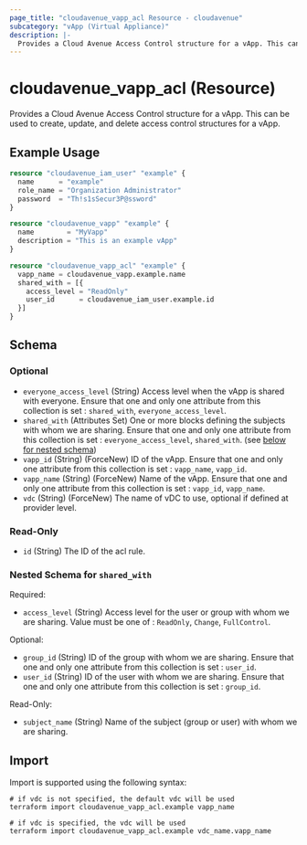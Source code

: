 ```yaml
---
page_title: "cloudavenue_vapp_acl Resource - cloudavenue"
subcategory: "vApp (Virtual Appliance)"
description: |-
  Provides a Cloud Avenue Access Control structure for a vApp. This can be used to create, update, and delete access control structures for a vApp.
---
```


# cloudavenue_vapp_acl (Resource)

Provides a Cloud Avenue Access Control structure for a vApp. This can be used to create, update, and delete access control structures for a vApp.

## Example Usage

```terraform
resource "cloudavenue_iam_user" "example" {
  name      = "example"
  role_name = "Organization Administrator"
  password  = "Th!s1sSecur3P@ssword"
}

resource "cloudavenue_vapp" "example" {
  name        = "MyVapp"
  description = "This is an example vApp"
}

resource "cloudavenue_vapp_acl" "example" {
  vapp_name = cloudavenue_vapp.example.name
  shared_with = [{
    access_level = "ReadOnly"
    user_id      = cloudavenue_iam_user.example.id
  }]
}
```

<!-- schema generated by tfplugindocs -->
## Schema

### Optional

- `everyone_access_level` (String) Access level when the vApp is shared with everyone. Ensure that one and only one attribute from this collection is set : `shared_with`, `everyone_access_level`.
- `shared_with` (Attributes Set) One or more blocks defining the subjects with whom we are sharing. Ensure that one and only one attribute from this collection is set : `everyone_access_level`, `shared_with`. (see [below for nested schema](#nestedatt--shared_with))
- `vapp_id` (String) (ForceNew) ID of the vApp. Ensure that one and only one attribute from this collection is set : `vapp_name`, `vapp_id`.
- `vapp_name` (String) (ForceNew) Name of the vApp. Ensure that one and only one attribute from this collection is set : `vapp_id`, `vapp_name`.
- `vdc` (String) (ForceNew) The name of vDC to use, optional if defined at provider level.

### Read-Only

- `id` (String) The ID of the acl rule.

<a id="nestedatt--shared_with"></a>
### Nested Schema for `shared_with`

Required:

- `access_level` (String) Access level for the user or group with whom we are sharing. Value must be one of : `ReadOnly`, `Change`, `FullControl`.

Optional:

- `group_id` (String) ID of the group with whom we are sharing. Ensure that one and only one attribute from this collection is set : `user_id`.
- `user_id` (String) ID of the user with whom we are sharing. Ensure that one and only one attribute from this collection is set : `group_id`.

Read-Only:

- `subject_name` (String) Name of the subject (group or user) with whom we are sharing.

## Import

Import is supported using the following syntax:
```shell
# if vdc is not specified, the default vdc will be used
terraform import cloudavenue_vapp_acl.example vapp_name

# if vdc is specified, the vdc will be used
terraform import cloudavenue_vapp_acl.example vdc_name.vapp_name
```